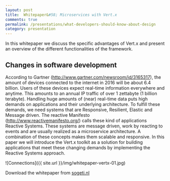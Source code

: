 ```yaml
---
layout: post
title:  Whitepaper&#58; Microservices with Vert.x
comments: true
permalink: /presentations/what-developers-should-know-about-design
category: presentation
---
```


In this whitepaper we discuss the specific advantages of Vert.x and present an overview of the different functionalities of the framework.


## Changes in software development

According to Gartner (http://www.gartner.com/newsroom/id/3165317), the
amount of devices connected to the internet in 2016 will be about 6.4 billion.
Users of these devices expect real-time information everywhere and anytime.
This amounts to an annual IP traffic of over 1 zettabyte (1 billion terabyte).
Handling huge amounts of (near) real-time data puts high demands on
applications and their underlying architecture. To fulfill these demands, we
need systems that are Responsive, Resilient, Elastic and Message driven. The
reactive Manifesto (http://www.reactivemanifesto.org/) calls these kind of applications
Reactive Systems. These systems are message driven, work by reacting
to events and are usually realized as a microservice architecture. A combination
of these concepts makes them scalable and responsive.
In this paper we will introduce the Vert.x toolkit as a solution for building
applications that meet these changing demands by implementing the Reactive
Systems approach.

![Connections]({{ site.url }}/img/whitepaper-vertx-01.jpg)

Download the whitepaper from [sogeti.nl](https://www.sogeti.nl/updates/blogs/hoe-vereenvoudig-je-de-implementatie-van-microservices-met-vertx-white-paper)
